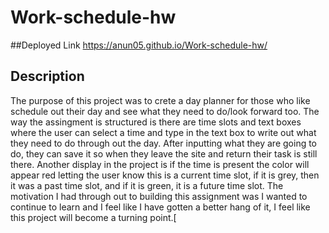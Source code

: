 # Work-schedule-hw

##Deployed Link
https://anun05.github.io/Work-schedule-hw/


## Description
The purpose of this project was to crete a day planner for those who like schedule out their day and see what they need to do/look forward too. The way the assingment is structured is there are time slots and text boxes where the user can select a time and type in the text box to write out what they need to do through out the day. After inputting what they are going to do, they can save it so when they leave the site and return their task is still there. Another display in the project is if the time is present the color will appear red letting the user know this is a current time slot, if it is grey, then it was a past time slot, and if it is green, it is a future time slot. The motivation I had through out to building this assignment was I wanted to continue to learn and I feel like I have gotten a better hang of it, I feel like this project will become a turning point.[

